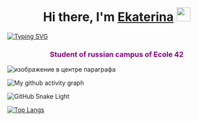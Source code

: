 <h1 align="center">Hi there, I'm <a href="https://daniilshat.ru/" target="_blank">Ekaterina</a> 
<img src="https://github.com/blackcater/blackcater/raw/main/images/Hi.gif" height="32"/></h1>

[![Typing SVG](https://readme-typing-svg.herokuapp.com?size=30&duration=2000&color=F74EF0&background=FEFF4000&width=1000&height=90&lines=I+am+currently+learning+%3A;Python;C%2FC%2B%2B;AI%2C+ML;+SQL)](https://git.io/typing-svg)

<h3 style="color:#800080" align="center">Student of russian campus of Ecole 42</h3>
<p class="aligncenter">
    <img src="https://user-images.githubusercontent.com/62388152/179234829-4edcf9e1-175e-420a-b7c9-3b8c29e11f8d.svg" alt="изображение в центре параграфа" />
</p>



![My github activity graph](https://activity-graph.herokuapp.com/graph?username=ekaterina-akulova)


![GitHub Snake Light](github-snake.svg#gh-light-mode-only)

[![Top Langs](https://github-readme-stats.vercel.app/api/top-langs/?username=ekaterina-akulova&layout=compact)](https://github.com/ekaterina-akulova/github-readme-stats)
